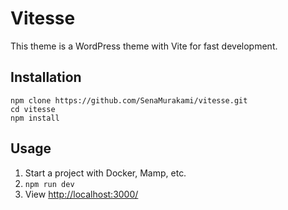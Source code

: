 # Vitesse

This theme is a WordPress theme with Vite for fast development.

## Installation

```terminal: terminal
npm clone https://github.com/SenaMurakami/vitesse.git
cd vitesse
npm install
```

## Usage

1. Start a project with Docker, Mamp, etc.
2. `npm run dev`
3. View [http://localhost:3000/](http://localhost:3000/)


